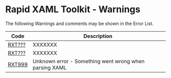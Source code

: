 # Rapid XAML Toolkit - Warnings

The following Warnings and comments may be shown in the Error List.

|  Code  | Description |
|--------|-------------|
| [RXT???](.\rxt???.md) | XXXXXXX |
| [RXT???](.\rxt???.md) | XXXXXXX |
| [RXT999](.\rxt999.md) | Unknown error - Something went wrong when parsing XAML |
